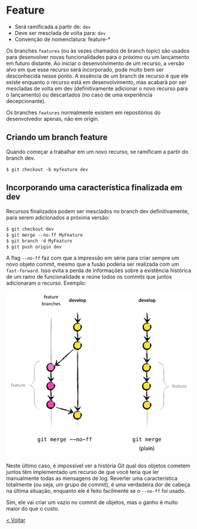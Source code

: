 # Feature

- Será ramificada a partir de: `dev`
- Deve ser mesclada de volta para: `dev` 
- Convenção de nomenclatura: feature-* 

Os branches `features` (ou às vezes chamados de branch topic) são usados ​​para desenvolver novas funcionalidades para o próximo ou um lançamento em futuro distante. Ao iniciar o desenvolvimento de um recurso, a versão alvo em que esse recurso será incorporado, pode muito bem ser desconhecida nesse ponto. A essência de um branch de recurso é que ele existe enquanto o recurso está em desenvolvimento, mas acabará por ser mescladas de volta em dev (definitivamente adicionar o novo recurso para o lançamento) ou descartados (no caso de uma experiência decepcionante).

Os branches `features` normalmente existem em repositórios do desenvolvedor apenas, não em origin.

## Criando um branch feature

Quando começar a trabalhar em um novo recurso, se ramificam a partir do branch dev. 

```
$ git checkout -b myfeature dev
```

## Incorporando uma característica finalizada em dev

Recursos finalizados podem ser mesclados no branch dev definitivamente, para serem adicionados a próxima versão: 
```
$ git checkout dev
$ git merge --no-ff MyFeature
$ git branch -d MyFeature
$ git push origin dev
```

A flag `--no-ff` faz com que a impressão em série para criar sempre um novo objeto commit, mesmo que a fusão poderia ser realizada com um `fast-forward`. Isso evita a perda de informações sobre a existência histórica de um ramo de funcionalidade e reúne todos os commits que juntos adicionaram o recurso. Exemplo:

![Flag --no-ff](images/merge-no-ff.png)

Neste último caso, é impossível ver a história Git qual dos objetos cometem juntos têm implementado um recurso de que você teria que ler manualmente todas as mensagens de log. Reverter uma característica totalmente (ou seja, um grupo de commit), é uma verdadeira dor de cabeça na última situação, enquanto ele é feito facilmente se o `--no-ff` foi usado.

Sim, ele vai criar um vazio no commit de objetos, mas o ganho é muito maior do que o custo. 

[< Voltar](https://github.com/doc-solutions/documentation-gitflow/blob/master/README.md)